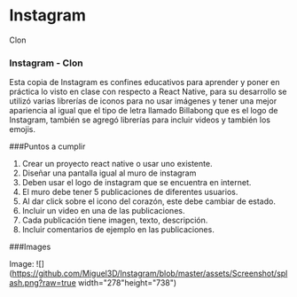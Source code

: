 # Instagram
Clon
### Instagram - Clon 

Esta copia de Instagram es confines educativos para aprender y poner en práctica lo visto en clase con respecto a React Native, para su desarrollo se utilizó varias librerías de iconos para no usar imágenes y tener una mejor apariencia al igual que el tipo de letra llamado Billabong que es el logo de Instagram, también se agregó librerías para incluir videos y también los emojis.

###Puntos a cumplir 

1.	Crear un proyecto react native o usar uno existente.
2.	Diseñar una pantalla igual al muro de instagram
3.	Deben usar el logo de instagram que se encuentra en internet.
4.	El muro debe tener 5 publicaciones de diferentes usuarios.
5.	Al dar click sobre el icono del corazón, este debe cambiar de estado.
6.	Incluir un video en una de las publicaciones.
7.	Cada publicación tiene imagen, texto, descripción.
8.	Incluir comentarios de ejemplo en las publicaciones.


###Images

Image:
![](https://github.com/Miguel3D/Instagram/blob/master/assets/Screenshot/splash.png?raw=true width="278"height="738") 
